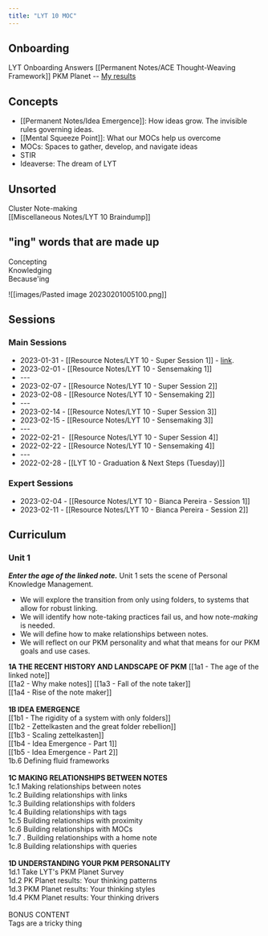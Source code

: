 ```yaml
---
title: "LYT 10 MOC"
---
```

## Onboarding 
LYT Onboarding Answers 
[[Permanent Notes/ACE Thought-Weaving Framework]]
PKM Planet -- [My results](https://www.guidedtrack.com/programs/2tg920z/run?FirstName=Bianca&LastName=Aguilar&DRIVER_memory=17&DRIVER_idea=41&DRIVER_output=34&DRIVER_productivity=19&DRIVER_improvement=33&DRIVER_relationship=15&STYLE_topdown=3&STYLE_bottomup=11) 

## Concepts 
- [[Permanent Notes/Idea Emergence]]: How ideas grow. The invisible rules governing ideas. 
- [[Mental Squeeze Point]]: What our MOCs help us overcome
- MOCs: Spaces to gather, develop, and navigate ideas
- STIR 
- Ideaverse: The dream of LYT

## Unsorted 
Cluster
Note-making  
[[Miscellaneous Notes/LYT 10 Braindump]]

  
## "ing" words that are made up  
Concepting  
Knowledging  
Because'ing  

![[images/Pasted image 20230201005100.png]]
  
  
## Sessions   
### Main Sessions
- 2023-01-31 - [[Resource Notes/LYT 10 - Super Session 1]] - [link]([https://community.linkingyourthinking.com/c/lyt-10-events-recordings/super-session-1](https://community.linkingyourthinking.com/c/lyt-10-events-recordings/super-session-1)).  
- 2023-02-01 - [[Resource Notes/LYT 10 - Sensemaking 1]]    
- ---    
- 2023-02-07 - [[Resource Notes/LYT 10 - Super Session 2]]    
- 2023-02-08 - [[Resource Notes/LYT 10 - Sensemaking 2]]    
- ---    
- 2023-02-14 - [[Resource Notes/LYT 10 - Super Session 3]]    
- 2023-02-15 - [[Resource Notes/LYT 10 - Sensemaking 3]]    
- ---    
- 2022-02-21 -  [[Resource Notes/LYT 10 - Super Session 4]]    
- 2022-02-22 - [[Resource Notes/LYT 10 - Sensemaking 4]]    
- ---    
- 2022-02-28 - [[LYT 10 - Graduation & Next Steps (Tuesday)]]    

### Expert Sessions
- 2023-02-04 - [[Resource Notes/LYT 10 - Bianca Pereira - Session 1]]
- 2023-02-11 - [[Resource Notes/LYT 10 - Bianca Pereira - Session 2]]
   
## Curriculum    
### Unit 1
***Enter the age of the linked note.*** Unit 1 sets the scene of Personal Knowledge Management.

-   We will explore the transition from only using folders, to systems that allow for robust linking.
-   We will identify how note-taking practices fail us, and how note-*making* is needed.
-   We will define how to make relationships between notes.
-  We will reflect on our PKM personality and what that means for our PKM goals and use cases.

**1A THE RECENT HISTORY AND LANDSCAPE OF PKM** 
[[1a1 - The age of the linked note]]    
[[1a2 - Why make notes]] 
[[1a3 - Fall of the note taker]]    
[[1a4 - Rise of the note maker]]  
   
**1B IDEA EMERGENCE**    
[[1b1 - The rigidity of a system with only folders]]    
[[1b2 - Zettelkasten and the great folder rebellion]]    
[[1b3 - Scaling zettelkasten]]    
[[1b4 - Idea Emergence - Part 1]]    
[[1b5 - Idea Emergence - Part 2]]    
1b.6 Defining fluid frameworks    
   
**1C MAKING RELATIONSHIPS BETWEEN NOTES**    
1c.1 Making relationships between notes    
1c.2 Building relationships with links    
1c.3 Building relationships with folders    
1c.4 Building relationships with tags    
1c.5 Building relationships with proximity    
1c.6 Building relationships with MOCs    
1c.7 . Building relationships with a home note    
1c.8 Building relationships with queries    
   
**1D UNDERSTANDING YOUR PKM PERSONALITY**    
1d.1 Take LYT's PKM Planet Survey    
1d.2 PK Planet results: Your thinking patterns    
1d.3 PKM Planet results: Your thinking styles    
1d.4 PKM Planet results: Your thinking drivers    
   
BONUS CONTENT    
Tags are a tricky thing